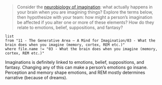 > Consider the [neurobiology of imagination](https://pmc.ncbi.nlm.nih.gov/articles/PMC3662866/): what actually happens in your brain when you are imagining things? Explore the terms below, then hypothesize with your team: how might a person’s imagination be affected if you alter one or more of these elements? How do they relate to emotions, belief, suppositions, and fantasy?

```dataview
list
from "11 - The Generative Area — A Mind for Imagination/03 - What the brain does when you imagine (memory, cortex, REM etc.)"
where file.name != "03 - What the brain does when you imagine (memory, cortex, REM etc.)"
```

Imaginations is definitely linked to emotions, belief, suppositions, and fantasy. Changing any of this can make a person’s emotions go insane. Perception and memory shape emotions, and REM mostly determines narrative (because of dreams).
